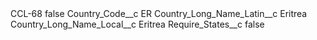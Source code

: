 <?xml version="1.0" encoding="UTF-8"?>
<CustomMetadata xmlns="http://soap.sforce.com/2006/04/metadata" xmlns:xsi="http://www.w3.org/2001/XMLSchema-instance" xmlns:xsd="http://www.w3.org/2001/XMLSchema">
    <label>CCL-68</label>
    <protected>false</protected>
    <values>
        <field>Country_Code__c</field>
        <value xsi:type="xsd:string">ER</value>
    </values>
    <values>
        <field>Country_Long_Name_Latin__c</field>
        <value xsi:type="xsd:string">Eritrea</value>
    </values>
    <values>
        <field>Country_Long_Name_Local__c</field>
        <value xsi:type="xsd:string">Eritrea</value>
    </values>
    <values>
        <field>Require_States__c</field>
        <value xsi:type="xsd:boolean">false</value>
    </values>
</CustomMetadata>
